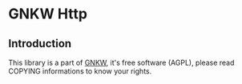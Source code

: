 # GNKW Http

## Introduction

This library is a part of [GNKW](http://www.gnkw.org), it's free software (AGPL), please read COPYING informations to know your rights.